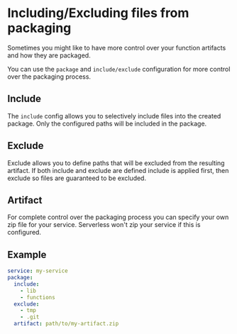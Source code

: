 <!--
title: Including/Excluding files from packaging
layout: Page
-->

# Including/Excluding files from packaging

Sometimes you might like to have more control over your function artifacts and how they are packaged.

You can use the `package` and `include/exclude` configuration for more control over the packaging process.

## Include
The `include` config allows you to selectively include files into the created package. Only the configured paths will be included in the package.

## Exclude

Exclude allows you to define paths that will be excluded from the resulting artifact. If both include and exclude are defined include is applied first, then exclude so files are guaranteed to be excluded.

## Artifact
For complete control over the packaging process you can specify your own zip file for your service. Serverless won't zip your service if this is configured.

## Example

```yaml
service: my-service
package:
  include:
    - lib
    - functions
  exclude:
    - tmp
    - .git
  artifact: path/to/my-artifact.zip
```
